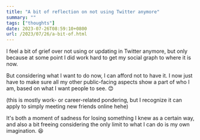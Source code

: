 ```yaml
---
title: "A bit of reflection on not using Twitter anymore"
summary: ""
tags: ["thoughts"]
date: 2023-07-26T08:59:10+0800
url: /2023/07/26/a-bit-of.html
---
```


I feel a bit of grief over not using or updating in Twitter anymore, but only because at some point I did work hard to get my social graph to where it is now.

But considering what I want to do now, I can afford not to have it. I now just have to make sure all my other public-facing aspects show a part of who I am, based on what I want people to see. 😊

(this is mostly work- or career-related pondering, but I recognize it can apply to simply meeting new friends online hehe)

It's both a moment of sadness for losing something I knew as a certain way, and also a bit freeing considering the only limit to what I can do is my own imagination. 😆
